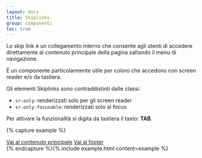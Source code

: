 ```yaml
---
layout: docs
title: Skiplinks
group: componenti
toc: true
---
```


Lo skip link è un collegamento interno che consente agli utenti di accedere direttamente al contenuto principale della pagina saltando il menu di navigazione.

È un componente particolarmente utile per coloro che accedono con screen reader e/o da tastiera.

Gli elementi Skiplinks sono contraddistinti dalle classi:

- `sr-only`: renderizzati solo per gli screen reader
- `sr-only-focusable`: renderizzati solo al focus

Per attivare la funzionalità si digita da tastiera il tasto: **TAB**. 

{% capture example %}
<div class="skiplinks">
  <a class="sr-only sr-only-focusable" href="#">Vai al contenuto principale</a>
  <a class="sr-only sr-only-focusable" href="#">Vai al footer</a>
</div>
{% endcapture %}{% include example.html content=example %}
    

